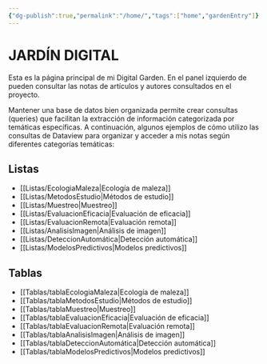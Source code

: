 ```yaml
---
{"dg-publish":true,"permalink":"/home/","tags":["home","gardenEntry"]}
---
```



# JARDÍN DIGITAL

Esta es la página principal de mi Digital Garden. En el panel izquierdo de pueden consultar las notas de artículos y autores consultados en el proyecto.

Mantener una base de datos bien organizada permite crear consultas (queries) que facilitan la extracción de información categorizada por temáticas específicas. A continuación, algunos ejemplos de cómo utilizo las consultas de Dataview para organizar y acceder a mis notas según diferentes categorías temáticas:

## Listas

- [[Listas/EcologiaMaleza\|Ecología de maleza]]
- [[Listas/MetodosEstudio\|Métodos de estudio]]
- [[Listas/Muestreo\|Muestreo]]
- [[Listas/EvaluacionEficacia\|Evaluación de eficacia]]
- [[Listas/EvaluacionRemota\|Evaluación remota]]
- [[Listas/AnalisisImagen\|Análisis de imagen]]
- [[Listas/DeteccionAutomática\|Detección automática]]
- [[Listas/ModelosPredictivos\|Modelos predictivos]]

## Tablas

- [[Tablas/tablaEcologiaMaleza\|Ecología de maleza]]
- [[Tablas/tablaMetodosEstudio\|Métodos de estudio]]
- [[Tablas/tablaMuestreo\|Muestreo]]
- [[Tablas/tablaEvaluacionEficacia\|Evaluación de eficacia]]
- [[Tablas/tablaEvaluacionRemota\|Evaluación remota]]
- [[Tablas/tablaAnalisisImagen\|Análisis de imagen]]
- [[Tablas/tablaDeteccionAutomática\|Detección automática]]
- [[Tablas/tablaModelosPredictivos\|Modelos predictivos]]